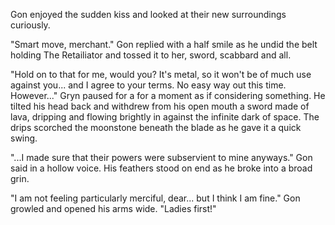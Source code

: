 Gon enjoyed the sudden kiss and looked at their new surroundings curiously.

"Smart move, merchant." Gon replied with a half smile as he undid the belt holding The Retailiator and tossed it to her, sword, scabbard and all.

"Hold on to that for me, would you? It's metal, so it won't be of much use against you... and I agree to your terms. No easy way out this time. However..." Gryn paused for a for a moment as if considering something. He tilted his head back and withdrew from his open mouth a sword made of lava, dripping and flowing brightly in against the infinite dark of space. The drips scorched the moonstone beneath the blade as he gave it a quick swing.

"...I made sure that their powers were subservient to mine anyways." Gon said in a hollow voice. His feathers stood on end as he broke into a broad grin.

"I am not feeling particularly merciful, dear... but I think I am fine." Gon growled and opened his arms wide. "Ladies first!"